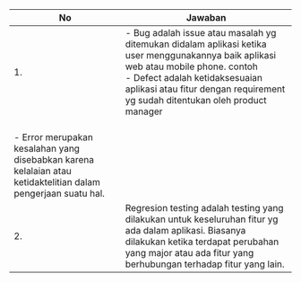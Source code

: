 | No | Jawaban |
|----|---------|
|1. | - Bug adalah issue atau masalah yg ditemukan didalam aplikasi ketika user menggunakannya baik aplikasi web atau mobile phone. contoh  <br> - Defect adalah ketidaksesuaian aplikasi atau fitur dengan requirement yg sudah ditentukan oleh product manager 
<br> - Error merupakan kesalahan yang disebabkan karena kelalaian atau ketidaktelitian dalam pengerjaan suatu hal. |
|2. | Regresion testing adalah testing yang dilakukan untuk keseluruhan fitur yg ada dalam aplikasi. Biasanya dilakukan ketika terdapat perubahan yang major atau ada fitur yang berhubungan terhadap fitur yang lain. |
